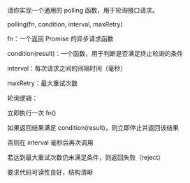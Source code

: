 请你实现一个通用的 polling 函数，用于轮询接口请求。

polling(fn, condition, interval, maxRetry)

fn：一个返回 Promise 的异步请求函数

condition(result)：一个函数，用于判断是否满足终止轮询的条件

interval：每次请求之间的间隔时间（毫秒）

maxRetry：最大重试次数


轮询逻辑：

立即执行一次 fn()

如果返回结果满足 condition(result)，则立即停止并返回该结果

否则在 interval 毫秒后再次调用

若达到最大重试次数仍未满足条件，则返回失败（reject）


要求代码可读性良好，结构清晰

